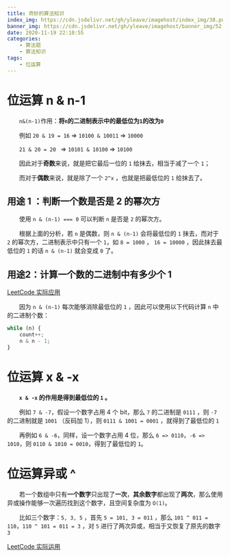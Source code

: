 ```yaml
---
title: 奇妙的算法知识
index_img: https://cdn.jsdelivr.net/gh/yleave/imagehost/index_img/38.png
banner_img: https://cdn.jsdelivr.net/gh/yleave/imagehost/banner_img/52.jpg
date: 2020-11-19 22:10:55
categories:
    - 算法题
    - 算法知识
tags:
    - 位运算
---
```


# 位运算 n & n-1 

&emsp;&emsp;`n&(n-1)`作用：**将`n`的二进制表示中的最低位为`1`的改为`0`**

&emsp;&emsp;例如 `20 & 19 = 16` => `10100 & 10011` => `10000` 

&emsp;&emsp;`21 & 20 = 20 ` => `10101 & 10100` => `10100`



&emsp;&emsp;因此对于**奇数**来说，就是把它最后一位的 `1` 给抹去，相当于减了一个 `1`；

&emsp;&emsp;而对于**偶数**来说，就是除了一个 `2^x` ，也就是把最低位的 `1` 给抹去了。



## 用途 1 ：判断一个数是否是 2 的幂次方

&emsp;&emsp;使用 `n & (n-1) === 0` 可以判断 `n` 是否是 `2` 的幂次方。

&emsp;&emsp;根据上面的分析，若 `n` 是偶数，则 `n & (n-1)` 会将最低位的 `1` 抹去，而对于 `2` 的幂次方，二进制表示中只有一个 `1`，如 `8 = 1000` ， `16 = 10000` ，因此抹去最低位的 `1` 的话 `n & (n-1)` 就会变成 `0` 了。



## 用途2：计算一个数的二进制中有多少个 1

[LeetCode 实际应用](https://leetcode-cn.com/problems/sort-integers-by-the-number-of-1-bits/)

&emsp;&emsp;因为 `n & (n-1)` 每次能够消除最低位的 `1` ，因此可以使用以下代码计算 `n` 中的二进制个数：

```js
while (n) {
    count++;
    n & n - 1;
}
```

# 位运算 x & -x

&emsp;&emsp;**`x & -x` 的作用是得到最低位的 `1` 。**

&emsp;&emsp;例如 `7 & -7`，假设一个数字占用 4 个 bit，那么 `7` 的二进制是 `0111` ，则 `-7` 的二进制就是 `1001` （反码加 1），则 `0111 & 1001 = 0001` ，就得到了最低位的 `1` 

&emsp;&emsp;再例如 `6 & -6`，同样，设一个数字占用 4 位，那么 `6 => 0110`，`-6 => 1010`，则 `0110 & 1010 = 0010`，得到了最低位的 `1`。 

# 位运算异或 ^ 

&emsp;&emsp;若一个数组中只有**一个数字**只出现了**一次**，**其余数字**都出现了**两次**，那么使用异或操作能够一次遍历找到这个数字，且空间复杂度为 `O(1)`。

&emsp;&emsp;比如三个数字：`5, 3, 5` ，首先 `5 = 101, 3 = 011` ，那么 `101 ^ 011 = 110`，`110 ^ 101 = 011 = 3` ，对 `5` 进行了两次异或，相当于又恢复了原先的数字 `3`

[LeetCode 实际运用](https://leetcode-cn.com/problems/shu-zu-zhong-shu-zi-chu-xian-de-ci-shu-lcof/)




